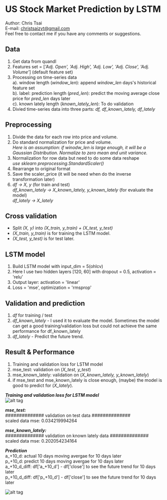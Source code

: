 # US Stock Market Prediction by LSTM  

Author: Chris Tsai  
E-mail: christsaizyt@gmail.com  
Feel free to contact me if you have any comments or suggestions.  
  
## Data  
1. Get data from quandl  
2. Features set = \[*'Adj. Open', 'Adj. High', 'Adj. Low', 'Adj. Close', 'Adj. Volume'*\] (default feature set)  
3. Processing on time-series data  
  a). window length (*window_len*): append *window_len* days's historical feature set  
  b). label: prediction length (*pred_len*): predict the moving average close price for *pred_len* days later  
  c). known lately length (*known_lately_len*): To do validation  
4. Divied time-series data into three parts: *df, df_known_lately, df_lately*  
  
## Preprocessing 
1. Divide the data for each row into price and volume.  
2. Do standard normalization for price and volume.  
   *Here is an assumption: if winodw_len is large enough, it will be a Gaussian Distribution. Normalize to zero mean and unit variance.*  
3. Normalization for row data but need to do some data reshape  
   *use sklearn preprocessing.StandardScaler()*  
4. Rearrange to original format  
5. Save the scaler_price (it will be need when do the inverse transformation later)  
6. *df -> X, y* (for train and test)  
   *df_known_lately -> X_known_lately, y_known_lately* (for evaluate the model)  
   *df_lately -> X_lately*  
  
## Cross validation    
- Split *(X, y)* into *(X_train, y_train) + (X_test, y_test)*  
- *(X_train, y_train)* is for training the LSTM model.  
- *(X_test, y_test)* is for test later.  
  
## LSTM model    
1. Build LSTM model with input_dim = 5(ohlcv)  
2. Here I use two hidden layers [120, 60] with dropout = 0.5, activation = 'relu'  
3. Output layer: activation = 'linear'   
4. Loss = 'mse', optimization = 'rmsprop'  
  
## Validation and prediction    
1. *df* for training / test  
2. *df_known_lately* - I used it to evaluate the model. Sometimes the model can get a good training/validation loss but could not achieve the same performance for df_known_lately  
3. *df_lately* - Predict the future trend.  
  
## Result & Performance    
1. Training and validation loss for LSTM model  
2. mse_test: validation on (*X_test, y_test*)  
3. mse_known_lately: validation on (*X_known_lately, y_known_lately*)  
4. if mse_test and mse_known_lately is close enough, (maybe) the model is good to predict for (*X_lately*).  
  
***Training and validation loss for LSTM model***  
![alt tag](https://github.com/christsaizyt/US_Stock_Market_Prediction_by_Machine-Deep_Learning/blob/master/NDAQ_training_curve.png)  
  
***mse_test:***  
############## validation on test data ##############   
scaled data mse:  0.034219994264  
  
***mse_known_lately:***   
############## validation on known lately data ##############   
scaled data mse:  0.202054234164  
  
***Prediction***  
a_+10_d: actual 10 days moving avergae for 10 days later  
p_+10_d: predict 10 days moving avergae for 10 days later  
a_+10_d_diff: df['a_+10_d'] - df['close'] to see the future trend for 10 days later  
p_+10_d_diff: df['p_+10_d'] - df['close'] to see the future trend for 10 days later  
  
![alt tag](https://github.com/christsaizyt/US_Stock_Market_Prediction_by_Machine-Deep_Learning/blob/master/NDAQ_predictions.png)  



  
